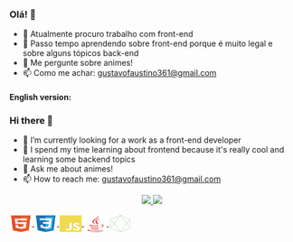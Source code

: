 ### Olá! 👋

- 🔭 Atualmente procuro trabalho com front-end
- 🌱 Passo tempo aprendendo sobre front-end porque é muito legal e sobre alguns tópicos back-end
- 💬 Me pergunte sobre animes!
- 📫 Como me achar: gustavofaustino361@gmail.com

#### English version:
### Hi there 👋
- 🔭 I’m currently looking for a work as a front-end developer
- 🌱 I spend my time learning about frontend because it's really cool and learning some backend topics
- 💬 Ask me about animes!
- 📫 How to reach me: gustavofaustino361@gmail.com

<div align="center">
  <a href="https://github.com/Gustavo361/">
  <img height="180em" src="https://github-readme-stats.vercel.app/api?username=Gustavo361&show_icons=true&theme=dracula&include_all_commits=true&count_private=true"/>
  <img height="180em" src="https://github-readme-stats.vercel.app/api/top-langs/?username=Gustavo361&layout=compact&langs_count=7&theme=dracula"/>
</div>
<div style="display: inline_block"><br>
  <img align="center" alt="Gustavo-HTML" height="30" width="40" src="https://raw.githubusercontent.com/devicons/devicon/master/icons/html5/html5-original.svg">
  <img align="center" alt="Gustavo-CSS" height="30" width="40" src="https://raw.githubusercontent.com/devicons/devicon/master/icons/css3/css3-original.svg">
  <img align="center" alt="Gustavo-Js" height="30" width="40" src="https://raw.githubusercontent.com/devicons/devicon/master/icons/javascript/javascript-plain.svg">
<!--   <img align="center" alt="Gustavo-MySQL" height="30" width="40" src="https://raw.githubusercontent.com/devicons/devicon/master/icons/mysql/mysql-plain.svg"> -->
  <img align="center" alt="Gustavo-SQL" height="30" width="40" src="https://raw.githubusercontent.com/devicons/devicon/master/icons/java/java-plain.svg">
  <img align="center" alt="Gustavo-SQL" height="30" width="40" src="https://github.com/devicons/devicon/blob/master/icons/nodejs/nodejs-line.svg">
  
</div>
